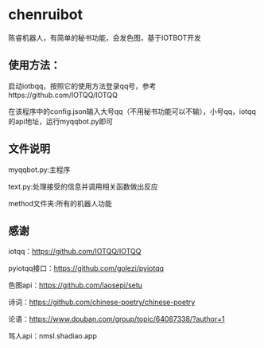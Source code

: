 # chenruibot
陈睿机器人，有简单的秘书功能，会发色图，基于IOTBOT开发

## 使用方法：

启动iotbqq，按照它的使用方法登录qq号，参考https://github.com/IOTQQ/IOTQQ

在该程序中的config.json输入大号qq（不用秘书功能可以不输），小号qq，iotqq的api地址，运行myqqbot.py即可

## 文件说明
myqqbot.py:主程序

text.py:处理接受的信息并调用相关函数做出反应

method文件夹:所有的机器人功能

## 感谢

iotqq：https://github.com/IOTQQ/IOTQQ

pyiotqq接口：https://github.com/golezi/pyiotqq

色图api：https://github.com/laosepi/setu

诗词：https://github.com/chinese-poetry/chinese-poetry

论语：https://www.douban.com/group/topic/64087338/?author=1

骂人api：nmsl.shadiao.app
